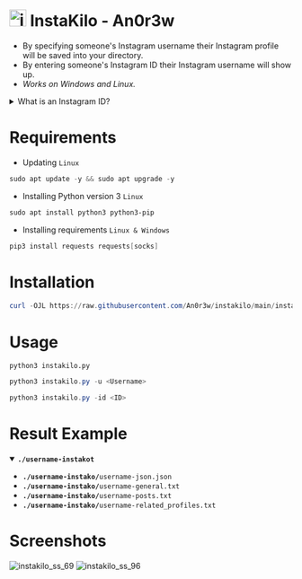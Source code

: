 # <img src="https://github.com/An0r3w/instakilo/assets/168315022/fe46896d-d2d9-49c9-8656-de71c7bfc3ef" alt="instakilo.ico" width="30" height="30"> InstaKilo - An0r3w
- By specifying someone's Instagram username their Instagram profile will be saved into your directory.
- By entering someone's Instagram ID their Instagram username will show up.
- *Works on Windows and Linux.*
<details>
<summary>What is an Instagram ID?</summary>

- An Instagram user or profile ID is a unique numeric identifier for an Instagram account, created once during the setup of a new Instagram account. The difference is that an Instagram ID cannot be changed, while a username can be modified - [ommentpicker.com](https://commentpicker.com/instagram-user-id.php)
</details>

# Requirements
- Updating `Linux`
```powershell
sudo apt update -y && sudo apt upgrade -y
```
- Installing Python version 3 `Linux`
```powershell
sudo apt install python3 python3-pip
```
- Installing requirements `Linux & Windows`
```powershell
pip3 install requests requests[socks]
```
# Installation
```powershell
curl -OJL https://raw.githubusercontent.com/An0r3w/instakilo/main/instakilo.py
```
# Usage
```
python3 instakilo.py
```
```powershell
python3 instakilo.py -u <Username>
```
```powershell
python3 instakilo.py -id <ID>
```
# Result Example
<details open>
  <summary><b><code>./username-instakot</code></b></summary>

- <code><b>./username-instako/</b>username-json.json</code>
- <code><b>./username-instako/</b>username-general.txt</code>
- <code><b>./username-instako/</b>username-posts.txt</code>
- <code><b>./username-instako/</b>username-related_profiles.txt</code>
</details>

# Screenshots
![instakilo_ss_69](https://github.com/An0r3w/instakilo/assets/168315022/0b03da32-b94c-4b68-912d-36120375d4ce)
![instakilo_ss_96](https://github.com/An0r3w/instakilo/assets/168315022/63b3884f-a455-4261-b1c8-3a9d46d818e2)
